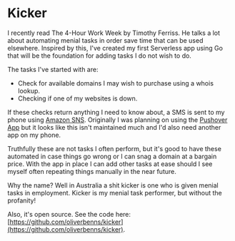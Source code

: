 # Kicker

I recently read The 4-Hour Work Week by Timothy Ferriss. He talks a lot about automating menial tasks in order save time that can be used elsewhere. Inspired by this, I've created my first Serverless app using Go that will be the foundation for adding tasks I do not wish to do.

The tasks I've started with are:
- Check for available domains I may wish to purchase using a whois lookup.
- Checking if one of my websites is down.

If these checks return anything I need to know about, a SMS is sent to my phone using [Amazon SNS](https://aws.amazon.com/sns). Originally I was planning on using the [Pushover App](https://pushover.net) but it looks like this isn't maintained much and I'd also need another app on my phone.

Truthfully these are not tasks I often perform, but it's good to have these automated in case things go wrong or I can snag a domain at a bargain price. With the app in place I can add other tasks at ease should I see myself often repeating things manually in the near future.

Why the name? Well in Australia a shit kicker is one who is given menial tasks in employment. Kicker is my menial task performer, but without the profanity!

Also, it's open source. See the code here: [https://github.com/oliverbenns/kicker](https://github.com/oliverbenns/kicker).

